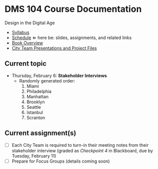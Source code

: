 # DMS 104 Course Documentation
Design in the Digital Age

- [Syllabus](syllabus.md)
- [Schedule](schedule.md)  &lArr; here be: slides, assignments, and related links
- [Book Overview](book-overview.md)
- [City Team Presentations and Project Files](files.md)

## Current topic

- Thursday, February 6: **Stakeholder Interviews**
  - Randomly generated order:
    1. Miami
    2. Philadelphia
    3. Manhattan
    4. Brooklyn
    5. Seattle
    6. Istanbul
    7. Scranton

## Current assignment(s)

- [ ] Each City Team is required to turn-in their meeting notes from their stakeholder interview (graded as *Checkpoint 4* in Blackboard, due by Tuesday, February 11)
- [ ] Prepare for Focus Groups (details coming soon)